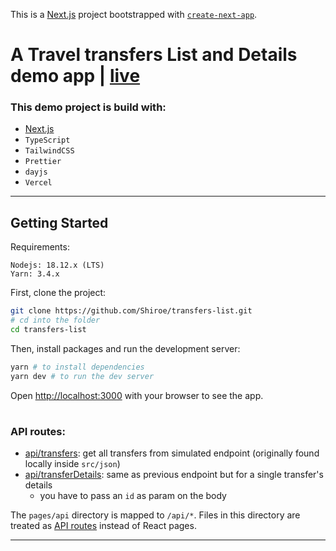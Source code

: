 This is a [Next.js](https://nextjs.org/) project bootstrapped with [`create-next-app`](https://github.com/vercel/next.js/tree/canary/packages/create-next-app).

# A Travel transfers List and Details demo app | [live](https://transfers-list.vercel.app)

### This demo project is build with:

- [Next.js](https://nextjs.org/)
- `TypeScript`
- `TailwindCSS`
- `Prettier`
- `dayjs`
- `Vercel`

---

## Getting Started

Requirements:

```
Nodejs: 18.12.x (LTS)
Yarn: 3.4.x
```

First, clone the project:

```bash
git clone https://github.com/Shiroe/transfers-list.git
# cd into the folder
cd transfers-list
```

Then, install packages and run the development server:

```bash
yarn # to install dependencies
yarn dev # to run the dev server
```

Open [http://localhost:3000](http://localhost:3000) with your browser to see the app.

#

### API routes:

- [api/transfers](http://localhost:3000/api/transfers): get all transfers from simulated endpoint (originally found locally inside `src/json`)
- [api/transferDetails](http://localhost:3000/api/transferDetails): same as previous endpoint but for a single transfer's details
  - you have to pass an `id` as param on the body

The `pages/api` directory is mapped to `/api/*`. Files in this directory are treated as [API routes](https://nextjs.org/docs/api-routes/introduction) instead of React pages.

---
